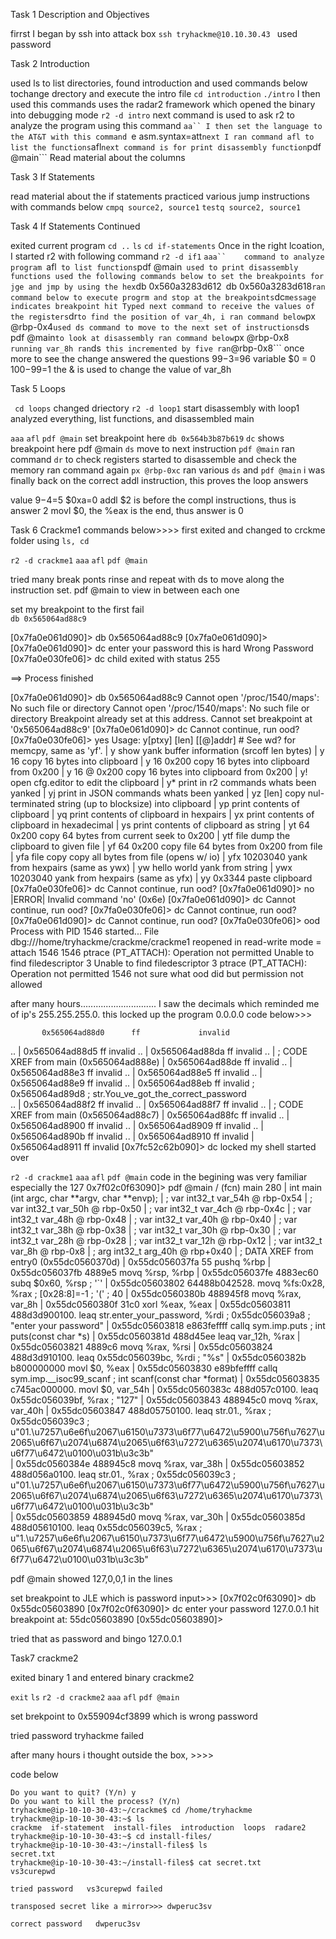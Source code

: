 Task 1 Description and Objectives

firrst I began by ssh into attack box
```ssh tryhackme@10.10.30.43 ```
used password <reismyfavl33t>

Task 2 Introduction

used ls to list directories, found introduction and used commands below tochange drectory and execute the intro file
```cd introduction```
```./intro```
I then used this commands uses the radar2 framework which opened the binary into debugging mode
```r2 -d intro```
next command is used to ask r2 to analyze the program using this command
```aa``
I then set the language to the AT&T with this command
```e asm.syntax=att```
next I ran command afl to list the functions
```afl```
next command is for print disassembly function
```pdf @main```
Read material about the columns

Task 3 If Statements

read material about the if statements
practiced various jump instructions with commands below
```cmpq source2, source1```
```testq source2, source1```

Task 4 If Statements Continued

exited current program
```cd ..```
```ls```
```cd if-statements```
Once in the right lcoation, I started r2 with following command
```r2 -d if1```
```aaa``    command to analyze program
```afl```  to list functions
```pdf @main```  used to print disassembly functions
used the following commands below to set the breakpoints for jge and jmp by using the hex
```db 0x560a3283d612```
```db 0x560a3283d618```
ran command below to execute progrm and stop at the breakpoints
```dc```
message indicates breakpoint hit
Typed next command to receive the values of the registers
```dr```
to find the position of var_4h, i ran command below
```px @rbp-0x4```
used ds command to move to the next set of instructions
```ds```
```pdf @main``` to look at disassembly
ran command below
```px @rbp-0x8```   running var_8h
ran ```ds```  this incremented by five
ran ```@rbp-0x8```  once more to see the change
answered the questions
$99-$3=96
variable $0 = 0
$100-$99=1
the & is used to change the value of var_8h

Task 5 Loops

``` cd loops``` changed driectory
```r2 -d loop1``` start disassembly with loop1
analyzed everything, list functions, and disassembled main

```aaa```
```afl```
```pdf @main```
set breakpoint here   ```db 0x564b3b87b619```
```dc```  shows breakpoint here 
pdf @main
```ds```   move to next instruction
```pdf @main```
ran command ```dr```  to check registers
started to disassemble and check the memory
ran command again ```px @rbp-0xc```
ran various ```ds``` and ```pdf @main```  i was finally back on the correct addl instruction, this proves the loop
answers

value $9-$4=5
$0xa=0
addl $2 is before the compl instructions, thus is answer 2
movl $0,   the %eax is the end, thus answer is 0

Task 6 Crackme1
commands below>>>>  first exited and changed to crckme folder using ```ls, cd```

```r2 -d crackme1```
```aaa```
```afl```
```pdf @main```

tried many break ponts rinse and repeat with ds to move along the instruction set.
pdf @main to view in between each one

set my breakpoint to the first fail   
```db 0x565064ad88c9```

[0x7fa0e061d090]> db 0x565064ad88c9
[0x7fa0e061d090]> 
[0x7fa0e061d090]> dc
enter your password
this is hard
Wrong Password
[0x7fa0e030fe06]> dc
child exited with status 255

==> Process finished

[0x7fa0e061d090]> db 0x565064ad88c9
Cannot open '/proc/1540/maps': No such file or directory
Cannot open '/proc/1540/maps': No such file or directory
Breakpoint already set at this address.
Cannot set breakpoint at '0x565064ad88c9'
[0x7fa0e061d090]> dc
Cannot continue, run ood?
[0x7fa0e030fe06]> yes
Usage: y[ptxy] [len] [[@]addr]   # See wd? for memcpy, same as 'yf'.
| y               show yank buffer information (srcoff len bytes)
| y 16            copy 16 bytes into clipboard
| y 16 0x200      copy 16 bytes into clipboard from 0x200
| y 16 @ 0x200    copy 16 bytes into clipboard from 0x200
| y!              open cfg.editor to edit the clipboard
| y*              print in r2 commands whats been yanked
| yj              print in JSON commands whats been yanked
| yz [len]        copy nul-terminated string (up to blocksize) into clipboard
| yp              print contents of clipboard
| yq              print contents of clipboard in hexpairs
| yx              print contents of clipboard in hexadecimal
| ys              print contents of clipboard as string
| yt 64 0x200     copy 64 bytes from current seek to 0x200
| ytf file        dump the clipboard to given file
| yf 64 0x200     copy file 64 bytes from 0x200 from file
| yfa file copy   copy all bytes from file (opens w/ io)
| yfx 10203040    yank from hexpairs (same as ywx)
| yw hello world  yank from string
| ywx 10203040    yank from hexpairs (same as yfx)
| yy 0x3344       paste clipboard
[0x7fa0e030fe06]> dc
Cannot continue, run ood?
[0x7fa0e061d090]> no
|ERROR| Invalid command 'no' (0x6e)
[0x7fa0e061d090]> dc
Cannot continue, run ood?
[0x7fa0e030fe06]> dc
Cannot continue, run ood?
[0x7fa0e061d090]> dc
Cannot continue, run ood?
[0x7fa0e030fe06]> ood
Process with PID 1546 started...
File dbg:///home/tryhackme/crackme/crackme1  reopened in read-write mode
= attach 1546 1546
ptrace (PT_ATTACH): Operation not permitted
Unable to find filedescriptor 3
Unable to find filedescriptor 3
ptrace (PT_ATTACH): Operation not permitted
1546
not sure what ood did but permission not allowed

after many hours..............................   I saw the decimals which reminded me of ip's
255.255.255.0.  this locked up the program
0.0.0.0    code below>>>

           0x565064ad88d0      ff             invalid
..
|           0x565064ad88d5      ff             invalid
..
|           0x565064ad88da      ff             invalid
..
|           ; CODE XREF from main (0x565064ad888e)
|           0x565064ad88de      ff             invalid
..
|           0x565064ad88e3      ff             invalid
..
|           0x565064ad88e5      ff             invalid
..
|           0x565064ad88e9      ff             invalid
..
|           0x565064ad88eb      ff             invalid                 ; 0x565064ad89d8 ; str.You_ve_got_the_correct_password                                                                 
..
|           0x565064ad88f2      ff             invalid
..
|           0x565064ad88f7      ff             invalid
..
|           ; CODE XREF from main (0x565064ad88c7)
|           0x565064ad88fc      ff             invalid
..
|           0x565064ad8900      ff             invalid
..
|           0x565064ad8909      ff             invalid
..
|           0x565064ad890b      ff             invalid
..
|           0x565064ad8910      ff             invalid
|           0x565064ad8911      ff             invalid
[0x7fc52c62b090]> dc
locked my shell started over

```r2 -d crackme1```
```aaa```
```afl```
```pdf @main```
code in the begining was very familiar especially the 127
0x7f02c0f63090]> pdf @main
/ (fcn) main 280
|   int main (int argc, char **argv, char **envp);
|           ; var int32_t var_54h @ rbp-0x54
|           ; var int32_t var_50h @ rbp-0x50
|           ; var int32_t var_4ch @ rbp-0x4c
|           ; var int32_t var_48h @ rbp-0x48
|           ; var int32_t var_40h @ rbp-0x40
|           ; var int32_t var_38h @ rbp-0x38
|           ; var int32_t var_30h @ rbp-0x30
|           ; var int32_t var_28h @ rbp-0x28
|           ; var int32_t var_12h @ rbp-0x12
|           ; var int32_t var_8h @ rbp-0x8
|           ; arg int32_t arg_40h @ rbp+0x40
|           ; DATA XREF from entry0 (0x55dc0560370d)
|           0x55dc056037fa      55             pushq %rbp
|           0x55dc056037fb      4889e5         movq %rsp, %rbp
|           0x55dc056037fe      4883ec60       subq $0x60, %rsp        ; '`'
|           0x55dc05603802      64488b042528.  movq %fs:0x28, %rax     ; [0x28:8]=-1 ; '(' ; 40
|           0x55dc0560380b      488945f8       movq %rax, var_8h
|           0x55dc0560380f      31c0           xorl %eax, %eax
|           0x55dc05603811      488d3d900100.  leaq str.enter_your_password, %rdi ; 0x55dc056039a8 ; "enter your password"
|           0x55dc05603818      e863feffff     callq sym.imp.puts      ; int puts(const char *s)
|           0x55dc0560381d      488d45ee       leaq var_12h, %rax
|           0x55dc05603821      4889c6         movq %rax, %rsi
|           0x55dc05603824      488d3d910100.  leaq 0x55dc056039bc, %rdi ; "%s"
|           0x55dc0560382b      b800000000     movl $0, %eax
|           0x55dc05603830      e89bfeffff     callq sym.imp.__isoc99_scanf ; int scanf(const char *format)
|           0x55dc05603835      c745ac000000.  movl $0, var_54h
|           0x55dc0560383c      488d057c0100.  leaq 0x55dc056039bf, %rax ; "127"
|           0x55dc05603843      488945c0       movq %rax, var_40h
|           0x55dc05603847      488d05750100.  leaq str.01., %rax      ; 0x55dc056039c3 ; u"01.\u7257\u6e6f\u2067\u6150\u7373\u6f77\u6472\u5900\u756f\u7627\u2065\u6f67\u2074\u6874\u2065\u6f63\u7272\u6365\u2074\u6170\u7373\u6f77\u6472\u0100\u031b\u3c3b"                                
|           0x55dc0560384e      488945c8       movq %rax, var_38h
|           0x55dc05603852      488d056a0100.  leaq str.01., %rax      ; 0x55dc056039c3 ; u"01.\u7257\u6e6f\u2067\u6150\u7373\u6f77\u6472\u5900\u756f\u7627\u2065\u6f67\u2074\u6874\u2065\u6f63\u7272\u6365\u2074\u6170\u7373\u6f77\u6472\u0100\u031b\u3c3b"                                
|           0x55dc05603859      488945d0       movq %rax, var_30h
|           0x55dc0560385d      488d05610100.  leaq 0x55dc056039c5, %rax ; u"1.\u7257\u6e6f\u2067\u6150\u7373\u6f77\u6472\u5900\u756f\u7627\u2065\u6f67\u2074\u6874\u2065\u6f63\u7272\u6365\u2074\u6170\u7373\u6f77\u6472\u0100\u031b\u3c3b"                        


pdf @main showed 127,0,0,1 in the lines

set breakpoint to JLE which is password input>>>
[0x7f02c0f63090]> db 0x55dc05603890
[0x7f02c0f63090]> dc
enter your password
127.0.0.1
hit breakpoint at: 55dc05603890
[0x55dc05603890]> 

tried that as password and bingo   127.0.0.1

Task7 crackme2

exited binary 1 and entered binary crackme2

```exit```
```ls```
```r2 -d crackme2```
```aaa```
```afl```
```pdf @main```

set brekpoint to 0x559094cf3899 which is wrong password

tried password tryhackme failed

after many hours i thought outside the box,    >>>>

code below
```0x560fa32e5980  415e 415f c390 662e 0f1f 8400 0000 0000  A^A_..f.........                                                                     0x560fa32e5990  f3c3 0000 4883 ec08 4883 c408 c300 0000  ....H...H.......  ; sym.__libc_csu_fini  ; sym._fini  ; [15] -r-x section size 9 name0x560fa32e59a0  0100 0200 0000 0000 656e 7465 7220 796f  ........enter yo  ; obj._IO_stdin_used  ; [16] -r-- section size 88 named .rodata  ; 0x560fa32e59b0  7572 2070 6173 7377 6f72 6400 2573 0031  ur password.%s.1                                                                     0x560fa32e59c0  3237 0030 0031 002e 0057 726f 6e67 2050  27.0.1...Wrong P  ; str.01.  ; str.Password                                          0x560fa32e59d0  6173 7377 6f72 6400 596f 7527 7665 2067  assword.You've g  ; str.You_ve_got_the_correct_password                              0x560fa32e59e0  6f74 2074 6865 2063 6f72 7265 6374 2070  ot the correct p                                                                     0x560fa32e59f0  6173 7377 6f72 6400 011b 033b 3c00 0000  assword....;<...  ; loc.__GNU_EH_FRAME_HDR  ; [17] -r-- section size 60 named .eh_fra[0x560fa32e56f0]> q
Do you want to quit? (Y/n) y
Do you want to kill the process? (Y/n) 
tryhackme@ip-10-10-30-43:~/crackme$ cd /home/tryhackme
tryhackme@ip-10-10-30-43:~$ ls
crackme  if-statement  install-files  introduction  loops  radare2
tryhackme@ip-10-10-30-43:~$ cd install-files/
tryhackme@ip-10-10-30-43:~/install-files$ ls
secret.txt
tryhackme@ip-10-10-30-43:~/install-files$ cat secret.txt 
vs3curepwd

tried password   vs3curepwd failed

transposed secret like a mirror>>> dwperuc3sv

correct password   dwperuc3sv





























